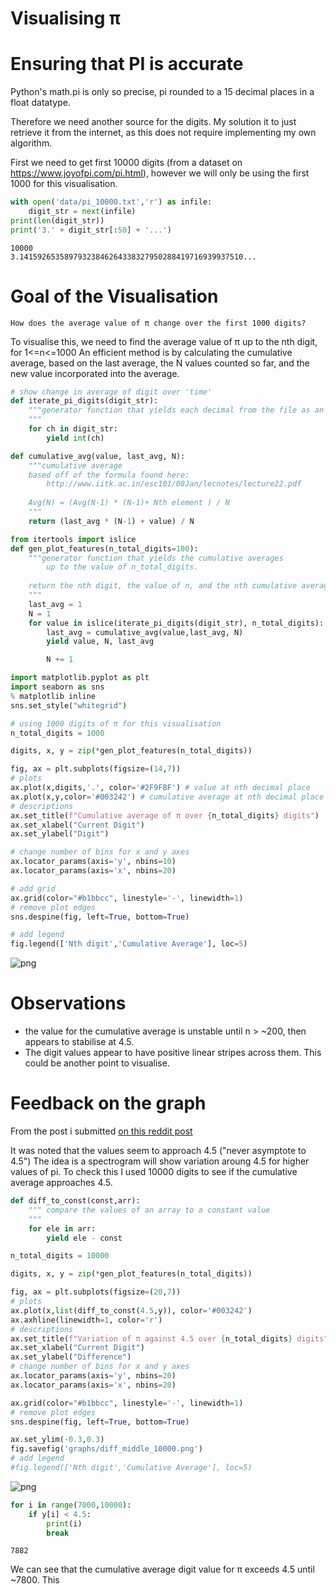 # Visualising π

# Ensuring that PI is accurate 
Python's math.pi is only so precise, pi rounded to a 15 decimal places in a float datatype.

Therefore we need another source for the digits. My solution it to just retrieve it from the internet, as this does not require implementing my own algorithm.

First we need to get first 10000 digits (from a dataset on https://www.joyofpi.com/pi.html), however we will only be using the first 1000 for this visualisation.


```python
with open('data/pi_10000.txt','r') as infile:
    digit_str = next(infile)
print(len(digit_str))
print('3.' + digit_str[:50] + '...')
```

    10000
    3.14159265358979323846264338327950288419716939937510...
    

# Goal of the Visualisation
    How does the average value of π change over the first 1000 digits?
To visualise this, we need to find the average value of π up to the nth digit, for 1<=n<=1000
An efficient method is by calculating the cumulative average, based on the last average, the N values counted so far, and the new value incorporated into the average.


```python
# show change in average of digit over 'time'
def iterate_pi_digits(digit_str):
    """generator function that yields each decimal from the file as an integer
    """
    for ch in digit_str:
        yield int(ch)
```


```python
def cumulative_avg(value, last_avg, N):
    """cumulative average
    based off of the formula found here:
        http://www.iitk.ac.in/esc101/08Jan/lecnotes/lecture22.pdf
        
    Avg(N) = (Avg(N-1) * (N-1)+ Nth element ) / N
    """
    return (last_avg * (N-1) + value) / N

```


```python
from itertools import islice
def gen_plot_features(n_total_digits=100):
    """generator function that yields the cumulative averages 
        up to the value of n_total_digits.
        
    return the nth digit, the value of n, and the nth cumulative average
    """
    last_avg = 1
    N = 1
    for value in islice(iterate_pi_digits(digit_str), n_total_digits):
        last_avg = cumulative_avg(value,last_avg, N)
        yield value, N, last_avg

        N += 1
```


```python
import matplotlib.pyplot as plt
import seaborn as sns
% matplotlib inline
sns.set_style("whitegrid")

# using 1000 digits of π for this visualisation
n_total_digits = 1000

digits, x, y = zip(*gen_plot_features(n_total_digits))

fig, ax = plt.subplots(figsize=(14,7))
# plots 
ax.plot(x,digits,'.', color='#2F9FBF') # value at nth decimal place
ax.plot(x,y,color='#003242') # cumulative average at nth decimal place
# descriptions
ax.set_title(f"Cumulative average of π over {n_total_digits} digits")
ax.set_xlabel("Current Digit")
ax.set_ylabel("Digit")

# change number of bins for x and y axes
ax.locator_params(axis='y', nbins=10)
ax.locator_params(axis='x', nbins=20)

# add grid
ax.grid(color="#b1bbcc", linestyle='-', linewidth=1)
# remove plot edges
sns.despine(fig, left=True, bottom=True)

# add legend
fig.legend(['Nth digit','Cumulative Average'], loc=5)
```


![png](../images/output_7_0.png)


# Observations
- the value for the cumulative average is unstable until n > ~200, then appears to stabilise at 4.5.
- The digit values appear to have positive linear stripes across them. This could be another point to visualise.

# Feedback on the graph
From the post i submitted [on this reddit post](https://www.reddit.com/r/dataisbeautiful/comments/9kopfb/cumulative_average_for_the_first_1000_digits_of_π/)
    
It was noted that the values seem to approach 4.5 ("never asymptote to 4.5")
The idea is a spectrogram will show variation aroung 4.5 for higher values of pi.
To check this I used 10000 digits to see if the cumulative average approaches 4.5.


```python
def diff_to_const(const,arr):
    """ compare the values of an array to a constant value
    """
    for ele in arr:
        yield ele - const
```


```python
n_total_digits = 10000

digits, x, y = zip(*gen_plot_features(n_total_digits))

fig, ax = plt.subplots(figsize=(20,7))
# plots 
ax.plot(x,list(diff_to_const(4.5,y)), color='#003242')
ax.axhline(linewidth=1, color='r')
# descriptions
ax.set_title(f"Variation of π against 4.5 over {n_total_digits} digits")
ax.set_xlabel("Current Digit")
ax.set_ylabel("Difference")
# change number of bins for x and y axes
ax.locator_params(axis='y', nbins=20)
ax.locator_params(axis='x', nbins=20)

ax.grid(color="#b1bbcc", linestyle='-', linewidth=1)
# remove plot edges
sns.despine(fig, left=True, bottom=True)

ax.set_ylim(-0.3,0.3)
fig.savefig('graphs/diff_middle_10000.png')
# add legend
#fig.legend(['Nth digit','Cumulative Average'], loc=5)
```


![png](../images/output_11_0.png)



```python
for i in range(7000,10000):
    if y[i] < 4.5:
        print(i)
        break
```

    7882
    

We can see that the cumulative average digit value for π exceeds 4.5 until ~7800. This 

